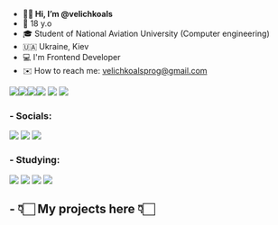 - <b>👋🏼 Hi, I’m @velichkoals</b>
- 📌 18 y.o
- 🎓 Student of National Aviation University (Computer engineering)
- 🇺🇦  Ukraine, Kiev
- 💻 I'm Frontend Developer 
- ✉️ How to reach me: velichkoalsprog@gmail.com



<img src="https://img.icons8.com/cotton/48/000000/folder-invoices--v1.png"/><img src="https://img.icons8.com/color/48/000000/javascript--v2.png"/><img src="https://img.icons8.com/color/48/000000/css3.png"/><img src="https://img.icons8.com/color/48/000000/html-5--v1.png"/> <img src="https://img.icons8.com/windows/48/fa314a/gulp.png"/> <img src="https://img.icons8.com/color/48/000000/sass.png"/>


<h3>- Socials:</h3>


<a href="https://t.me/velichkoals" target="_blank"><img src="https://img.icons8.com/color/48/000000/telegram-app--v1.png"/></a> <a href="https://www.linkedin.com/in/alexey-velichko-641081214/" target="_blank"><img src="https://img.icons8.com/fluent/48/000000/linkedin.png"/></a> <a href="https://www.instagram.com/velichkoals_/" target="_blank"><img src="https://img.icons8.com/fluent/48/000000/instagram-new.png"/></a>



<h3>- Studying:</h3>


<img src="https://img.icons8.com/officel/40/000000/react.png"/>  <img src="https://img.icons8.com/color/40/000000/nodejs.png"/>  <img src="https://img.icons8.com/color/40/000000/typescript.png"/> <img src="https://img.icons8.com/color/40/000000/mysql-logo.png"/>




<h2>- 👇🏻  My projects here  👇🏻</h2>
<!---
velichkoals/velichkoals is a ✨ special ✨ repository because its `README.md` (this file) appears on your GitHub profile.
You can click the Preview link to take a look at your changes.
--->
